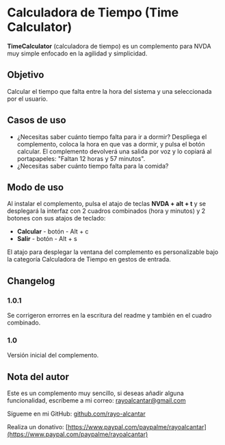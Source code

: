 # Calculadora de Tiempo (Time Calculator)

**TimeCalculator** (calculadora de tiempo) es un complemento para NVDA muy simple enfocado en la agilidad y simplicidad.

## Objetivo

Calcular el tiempo que falta entre la hora del sistema y una seleccionada por el usuario.

## Casos de uso

- ¿Necesitas saber cuánto tiempo falta para ir a dormir? Despliega el complemento, coloca la hora en que vas a dormir, y pulsa el botón calcular. El complemento devolverá una salida por voz y lo copiará al portapapeles: "Faltan 12 horas y 57 minutos".
- ¿Necesitas saber cuánto tiempo falta para la comida?

## Modo de uso

Al instalar el complemento, pulsa el atajo de teclas **NVDA + alt + t** y se desplegará la interfaz con 2 cuadros combinados (hora y minutos) y 2 botones con sus atajos de teclado:

- **Calcular** - botón - Alt + c
- **Salir** - botón - Alt + s

El atajo para desplegar la ventana del complemento es personalizable bajo la categoría Calculadora de Tiempo en gestos de entrada.

## Changelog

### 1.0.1

Se corrigeron errorres en la escritura del readme y también en el cuadro combinado.

### 1.0

Versión inicial del complemento.

## Nota del autor

Este es un complemento muy sencillo, si deseas añadir alguna funcionalidad, escríbeme a mi correo: [rayoalcantar@gmail.com](mailto:rayoalcantar@gmail.com)

Sígueme en mi GitHub: [github.com/rayo-alcantar](https://github.com/rayo-alcantar)

Realiza un donativo: [https://www.paypal.com/paypalme/rayoalcantar](https://www.paypal.com/paypalme/rayoalcantar)